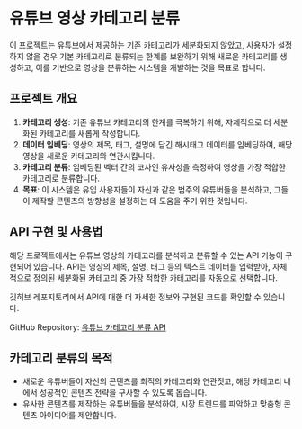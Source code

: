 # 유튜브 영상 카테고리 분류

이 프로젝트는 유튜브에서 제공하는 기존 카테고리가 세분화되지 않았고, 사용자가 설정하지 않을 경우 기본 카테고리로 분류되는 한계를 보완하기 위해 새로운 카테고리를 생성하고, 이를 기반으로 영상을 분류하는 시스템을 개발하는 것을 목표로 합니다. 

## 프로젝트 개요

1. **카테고리 생성**: 기존 유튜브 카테고리의 한계를 극복하기 위해, 자체적으로 더 세분화된 카테고리를 새롭게 작성합니다.
2. **데이터 임베딩**: 영상의 제목, 태그, 설명에 담긴 해시태그 데이터를 임베딩하여, 해당 영상을 새로운 카테고리와 연관시킵니다.
3. **카테고리 분류**: 임베딩된 벡터 간의 코사인 유사성을 측정하여 영상을 가장 적합한 카테고리로 분류합니다.
4. **목표**: 이 시스템은 유입 사용자들이 자신과 같은 범주의 유튜버들을 분석하고, 그들이 제작할 콘텐츠의 방향성을 설정하는 데 도움을 주기 위한 것입니다.

## API 구현 및 사용법

해당 프로젝트에서는 유튜브 영상의 카테고리를 분석하고 분류할 수 있는 API 기능이 구현되어 있습니다. API는 영상의 제목, 설명, 태그 등의 텍스트 데이터를 입력받아, 자체적으로 정의된 세분화된 카테고리 중 가장 적합한 카테고리를 자동으로 선택합니다.

깃허브 레포지토리에서 API에 대한 더 자세한 정보와 구현된 코드를 확인할 수 있습니다.

GitHub Repository: [유튜브 카테고리 분류 API](https://github.com/whfh3900/dothis-ai-api)

## 카테고리 분류의 목적

- 새로운 유튜버들이 자신의 콘텐츠를 최적의 카테고리와 연관짓고, 해당 카테고리 내에서 성공적인 콘텐츠 전략을 구사할 수 있도록 돕습니다.
- 유사한 콘텐츠를 제작하는 유튜버들을 분석하여, 시장 트렌드를 파악하고 맞춤형 콘텐츠 아이디어를 제안합니다.
